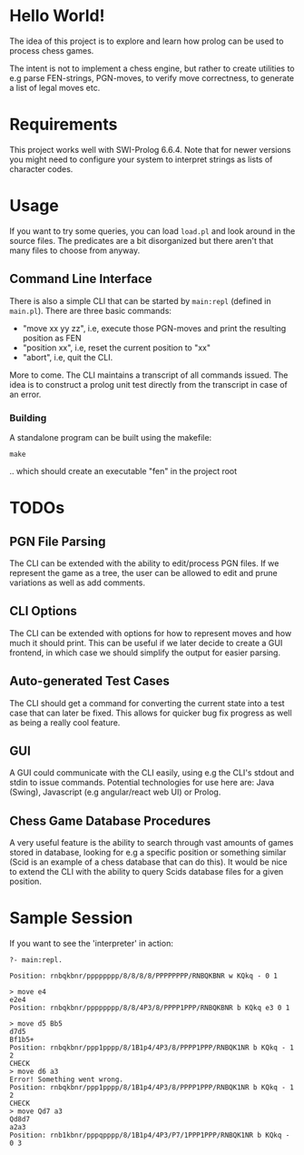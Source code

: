 
Hello World!
============

The idea of this project is to explore and learn how prolog can be used to process chess games.

The intent is not to implement a chess engine, but rather to create utilities to e.g
parse FEN-strings, PGN-moves, to verify move correctness, to generate a list of legal moves
etc.

# Requirements

This project works well with SWI-Prolog 6.6.4. Note that for newer versions you might need to configure your system to interpret strings as lists of character codes.

# Usage

If you want to try some queries, you can load `load.pl` and look around in the source files. 
The predicates are a bit disorganized but there aren't that many files to choose from anyway.

## Command Line Interface

There is also a simple CLI that can be started by `main:repl` (defined in `main.pl`).
There are three basic commands:

- "move xx yy zz", i.e, execute those PGN-moves and print the resulting position as FEN
- "position xx", i.e, reset the current position to "xx"
- "abort", i.e, quit the CLI.

More to come. The CLI maintains a transcript of all commands issued. The idea is to
construct a prolog unit test directly from the transcript in case of an error.


### Building
A standalone program can be built using the makefile:

    make
    
.. which should create an executable "fen" in the project root


# TODOs

## PGN File Parsing

The CLI can be extended with the ability to edit/process PGN files. If we represent the game as a tree,
the user can be allowed to edit and prune variations as well as add comments.

## CLI Options

The CLI can be extended with options for how to represent moves and how much it should print.
This can be useful if we later decide to create a GUI frontend, in which case we should simplify
the output for easier parsing.

## Auto-generated Test Cases

The CLI should get a command for converting the current state into a test case that can later be
fixed. This allows for quicker bug fix progress as well as being a really cool feature.

## GUI

A GUI could communicate with the CLI easily, using e.g the CLI's stdout and stdin to issue commands.
Potential technologies for use here are: Java (Swing), Javascript (e.g angular/react web UI) or Prolog.

## Chess Game Database Procedures

A very useful feature is the ability to search through vast amounts of games stored in database,
 looking for e.g a specific position or something similar (Scid is an example of a chess database
 that can do this). It would be nice to extend the CLI with the ability to query Scids database
 files for a given position.


# Sample Session

If you want to see the 'interpreter' in action:



    ?- main:repl.

    Position: rnbqkbnr/pppppppp/8/8/8/8/PPPPPPPP/RNBQKBNR w KQkq - 0 1

	> move e4
	e2e4
	Position: rnbqkbnr/pppppppp/8/8/4P3/8/PPPP1PPP/RNBQKBNR b KQkq e3 0 1
	
	> move d5 Bb5
	d7d5
	Bf1b5+
	Position: rnbqkbnr/ppp1pppp/8/1B1p4/4P3/8/PPPP1PPP/RNBQK1NR b KQkq - 1 2
	CHECK
	> move d6 a3
	Error! Something went wrong. 
	Position: rnbqkbnr/ppp1pppp/8/1B1p4/4P3/8/PPPP1PPP/RNBQK1NR b KQkq - 1 2
	CHECK
	> move Qd7 a3
	Qd8d7
	a2a3
	Position: rnb1kbnr/pppqpppp/8/1B1p4/4P3/P7/1PPP1PPP/RNBQK1NR b KQkq - 0 3
